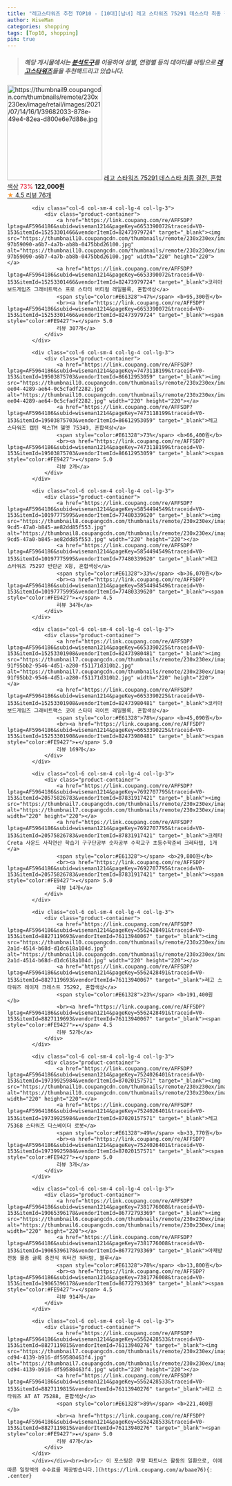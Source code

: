 ```yaml
---
title: "레고스타워즈 추천 TOP10 - [10대][남녀] 레고 스타워즈 75291 데스스타 최종 결전, 혼합색상"
author: WiseMan
categories: shopping
tags: [Top10, shopping]
pin: true
---
```


> ##### 해당 게시물에서는 [**분석도구**](https://itemscout.io/)를 이용하여 **성별**, **연령별** 등의 데이터를 바탕으로 [**레고스타워즈**](https://link.coupang.com/a/baae76)들을 추천해드리고 있습니다.
<div class="container"><div class="row">
            <div class="col-6 col-sm-4 col-lg-4 col-lg-3">
                <div class="product-container">
                    <a href="https://link.coupang.com/re/AFFSDP?lptag=AF5964186&subid=wiseman1214&pageKey=5854494502&traceid=V0-153&itemId=10197775665&vendorItemId=77480339303" target="_blank"><img src="https://thumbnail9.coupangcdn.com/thumbnails/remote/230x230ex/image/retail/images/2021/07/14/16/1/39682033-878e-49e4-82ea-d800e6e7d88e.jpg" alt="https://thumbnail9.coupangcdn.com/thumbnails/remote/230x230ex/image/retail/images/2021/07/14/16/1/39682033-878e-49e4-82ea-d800e6e7d88e.jpg" width="220" height="220"></a>
                    <a href="https://link.coupang.com/re/AFFSDP?lptag=AF5964186&subid=wiseman1214&pageKey=5854494502&traceid=V0-153&itemId=10197775665&vendorItemId=77480339303" target="_blank">레고 스타워즈 75291 데스스타 최종 결전, 혼합색상</a>
                    <span style="color:#E61328">73%</span> <b>122,000원</b>
                    <br><a href="https://link.coupang.com/re/AFFSDP?lptag=AF5964186&subid=wiseman1214&pageKey=5854494502&traceid=V0-153&itemId=10197775665&vendorItemId=77480339303" target="_blank"><span style="color:#FE9427">★</span> 4.5
                    리뷰 76개</a>
                </div>
            </div>
            
            <div class="col-6 col-sm-4 col-lg-4 col-lg-3">
                <div class="product-container">
                    <a href="https://link.coupang.com/re/AFFSDP?lptag=AF5964186&subid=wiseman1214&pageKey=6653390072&traceid=V0-153&itemId=15253301466&vendorItemId=82473979724" target="_blank"><img src="https://thumbnail10.coupangcdn.com/thumbnails/remote/230x230ex/image/retail/images/3558849649120142-97b59090-a6b7-4a7b-ab8b-0475bbd26100.jpg" alt="https://thumbnail10.coupangcdn.com/thumbnails/remote/230x230ex/image/retail/images/3558849649120142-97b59090-a6b7-4a7b-ab8b-0475bbd26100.jpg" width="220" height="220"></a>
                    <a href="https://link.coupang.com/re/AFFSDP?lptag=AF5964186&subid=wiseman1214&pageKey=6653390072&traceid=V0-153&itemId=15253301466&vendorItemId=82473979724" target="_blank">코리아보드게임즈 그래비트랙스 프로 스타터 버티컬 레일블록, 혼합색상</a>
                    <span style="color:#E61328">47%</span> <b>95,300원</b>
                    <br><a href="https://link.coupang.com/re/AFFSDP?lptag=AF5964186&subid=wiseman1214&pageKey=6653390072&traceid=V0-153&itemId=15253301466&vendorItemId=82473979724" target="_blank"><span style="color:#FE9427">★</span> 5.0
                    리뷰 307개</a>
                </div>
            </div>
            
            <div class="col-6 col-sm-4 col-lg-4 col-lg-3">
                <div class="product-container">
                    <a href="https://link.coupang.com/re/AFFSDP?lptag=AF5964186&subid=wiseman1214&pageKey=7473118199&traceid=V0-153&itemId=19503875703&vendorItemId=86612953059" target="_blank"><img src="https://thumbnail10.coupangcdn.com/thumbnails/remote/230x230ex/image/retail/images/2023/07/18/11/5/0aa46168-ee04-4289-ae64-0c5cfadf2282.jpg" alt="https://thumbnail10.coupangcdn.com/thumbnails/remote/230x230ex/image/retail/images/2023/07/18/11/5/0aa46168-ee04-4289-ae64-0c5cfadf2282.jpg" width="220" height="220"></a>
                    <a href="https://link.coupang.com/re/AFFSDP?lptag=AF5964186&subid=wiseman1214&pageKey=7473118199&traceid=V0-153&itemId=19503875703&vendorItemId=86612953059" target="_blank">레고 스타워즈 캡틴 렉스TM 헬멧 75349, 혼합색상</a>
                    <span style="color:#E61328">73%</span> <b>66,400원</b>
                    <br><a href="https://link.coupang.com/re/AFFSDP?lptag=AF5964186&subid=wiseman1214&pageKey=7473118199&traceid=V0-153&itemId=19503875703&vendorItemId=86612953059" target="_blank"><span style="color:#FE9427">★</span> 5.0
                    리뷰 2개</a>
                </div>
            </div>
            
            <div class="col-6 col-sm-4 col-lg-4 col-lg-3">
                <div class="product-container">
                    <a href="https://link.coupang.com/re/AFFSDP?lptag=AF5964186&subid=wiseman1214&pageKey=5854494549&traceid=V0-153&itemId=10197775995&vendorItemId=77480339620" target="_blank"><img src="https://thumbnail8.coupangcdn.com/thumbnails/remote/230x230ex/image/retail/images/2021/07/14/16/7/224397f9-9cd5-47a0-b845-ae82dd85f553.jpg" alt="https://thumbnail8.coupangcdn.com/thumbnails/remote/230x230ex/image/retail/images/2021/07/14/16/7/224397f9-9cd5-47a0-b845-ae82dd85f553.jpg" width="220" height="220"></a>
                    <a href="https://link.coupang.com/re/AFFSDP?lptag=AF5964186&subid=wiseman1214&pageKey=5854494549&traceid=V0-153&itemId=10197775995&vendorItemId=77480339620" target="_blank">레고 스타워즈 75297 반란군 X윙, 혼합색상</a>
                    <span style="color:#E61328">33%</span> <b>36,070원</b>
                    <br><a href="https://link.coupang.com/re/AFFSDP?lptag=AF5964186&subid=wiseman1214&pageKey=5854494549&traceid=V0-153&itemId=10197775995&vendorItemId=77480339620" target="_blank"><span style="color:#FE9427">★</span> 4.5
                    리뷰 34개</a>
                </div>
            </div>
            
            <div class="col-6 col-sm-4 col-lg-4 col-lg-3">
                <div class="product-container">
                    <a href="https://link.coupang.com/re/AFFSDP?lptag=AF5964186&subid=wiseman1214&pageKey=6653390225&traceid=V0-153&itemId=15253301908&vendorItemId=82473980481" target="_blank"><img src="https://thumbnail7.coupangcdn.com/thumbnails/remote/230x230ex/image/retail/images/3558649695018527-91f95bb2-9546-4d51-a280-f51171d310b2.jpg" alt="https://thumbnail7.coupangcdn.com/thumbnails/remote/230x230ex/image/retail/images/3558649695018527-91f95bb2-9546-4d51-a280-f51171d310b2.jpg" width="220" height="220"></a>
                    <a href="https://link.coupang.com/re/AFFSDP?lptag=AF5964186&subid=wiseman1214&pageKey=6653390225&traceid=V0-153&itemId=15253301908&vendorItemId=82473980481" target="_blank">코리아보드게임즈 그래비트랙스 코어 스타터 라이트 레일블록, 혼합색상</a>
                    <span style="color:#E61328">78%</span> <b>45,090원</b>
                    <br><a href="https://link.coupang.com/re/AFFSDP?lptag=AF5964186&subid=wiseman1214&pageKey=6653390225&traceid=V0-153&itemId=15253301908&vendorItemId=82473980481" target="_blank"><span style="color:#FE9427">★</span> 5.0
                    리뷰 169개</a>
                </div>
            </div>
            
            <div class="col-6 col-sm-4 col-lg-4 col-lg-3">
                <div class="product-container">
                    <a href="https://link.coupang.com/re/AFFSDP?lptag=AF5964186&subid=wiseman1214&pageKey=7692707795&traceid=V0-153&itemId=20575826783&vendorItemId=87831917421" target="_blank"><img src="https://thumbnail7.coupangcdn.com/thumbnails/remote/230x230ex/image/vendor_inventory/ca38/29df60a4cecd3b3aa3c80966b15ccfadf28cb44900ec9d76b1ef77ad1bb3.png" alt="https://thumbnail7.coupangcdn.com/thumbnails/remote/230x230ex/image/vendor_inventory/ca38/29df60a4cecd3b3aa3c80966b15ccfadf28cb44900ec9d76b1ef77ad1bb3.png" width="220" height="220"></a>
                    <a href="https://link.coupang.com/re/AFFSDP?lptag=AF5964186&subid=wiseman1214&pageKey=7692707795&traceid=V0-153&itemId=20575826783&vendorItemId=87831917421" target="_blank">크레타 Creta 사운드 사칙연산 학습기 구구단공부 숫자공부 수학교구 초등수학준비 크레타탭, 1개</a>
                    <span style="color:#E61328"></span> <b>29,800원</b>
                    <br><a href="https://link.coupang.com/re/AFFSDP?lptag=AF5964186&subid=wiseman1214&pageKey=7692707795&traceid=V0-153&itemId=20575826783&vendorItemId=87831917421" target="_blank"><span style="color:#FE9427">★</span> 5.0
                    리뷰 14개</a>
                </div>
            </div>
            
            <div class="col-6 col-sm-4 col-lg-4 col-lg-3">
                <div class="product-container">
                    <a href="https://link.coupang.com/re/AFFSDP?lptag=AF5964186&subid=wiseman1214&pageKey=5562428491&traceid=V0-153&itemId=8827119693&vendorItemId=76113940067" target="_blank"><img src="https://thumbnail10.coupangcdn.com/thumbnails/remote/230x230ex/image/retail/images/2021/05/19/2/7/cd23677e-2a1d-4514-b68d-d1dc618a104d.jpg" alt="https://thumbnail10.coupangcdn.com/thumbnails/remote/230x230ex/image/retail/images/2021/05/19/2/7/cd23677e-2a1d-4514-b68d-d1dc618a104d.jpg" width="220" height="220"></a>
                    <a href="https://link.coupang.com/re/AFFSDP?lptag=AF5964186&subid=wiseman1214&pageKey=5562428491&traceid=V0-153&itemId=8827119693&vendorItemId=76113940067" target="_blank">레고 스타워즈 레이저 크레스트 75292, 혼합색상</a>
                    <span style="color:#E61328">23%</span> <b>191,400원</b>
                    <br><a href="https://link.coupang.com/re/AFFSDP?lptag=AF5964186&subid=wiseman1214&pageKey=5562428491&traceid=V0-153&itemId=8827119693&vendorItemId=76113940067" target="_blank"><span style="color:#FE9427">★</span> 4.5
                    리뷰 52개</a>
                </div>
            </div>
            
            <div class="col-6 col-sm-4 col-lg-4 col-lg-3">
                <div class="product-container">
                    <a href="https://link.coupang.com/re/AFFSDP?lptag=AF5964186&subid=wiseman1214&pageKey=7524026401&traceid=V0-153&itemId=19739925984&vendorItemId=87020157571" target="_blank"><img src="https://thumbnail10.coupangcdn.com/thumbnails/remote/230x230ex/image/vendor_inventory/9624/e2c0807c0f06aabb167adfd517c46864ba5f505c2b5a53b064e2304f521f.jpg" alt="https://thumbnail10.coupangcdn.com/thumbnails/remote/230x230ex/image/vendor_inventory/9624/e2c0807c0f06aabb167adfd517c46864ba5f505c2b5a53b064e2304f521f.jpg" width="220" height="220"></a>
                    <a href="https://link.coupang.com/re/AFFSDP?lptag=AF5964186&subid=wiseman1214&pageKey=7524026401&traceid=V0-153&itemId=19739925984&vendorItemId=87020157571" target="_blank">레고 75368 스타워즈 다스베이더 로봇</a>
                    <span style="color:#E61328">49%</span> <b>33,770원</b>
                    <br><a href="https://link.coupang.com/re/AFFSDP?lptag=AF5964186&subid=wiseman1214&pageKey=7524026401&traceid=V0-153&itemId=19739925984&vendorItemId=87020157571" target="_blank"><span style="color:#FE9427">★</span> 5.0
                    리뷰 3개</a>
                </div>
            </div>
            
            <div class="col-6 col-sm-4 col-lg-4 col-lg-3">
                <div class="product-container">
                    <a href="https://link.coupang.com/re/AFFSDP?lptag=AF5964186&subid=wiseman1214&pageKey=7381776008&traceid=V0-153&itemId=19065396178&vendorItemId=86772793369" target="_blank"><img src="https://thumbnail6.coupangcdn.com/thumbnails/remote/230x230ex/image/vendor_inventory/70b3/cdcd282c8a3f7658dff585e4f83b283b8f89a49fc10726c4c3e11e1a20d3.jpg" alt="https://thumbnail6.coupangcdn.com/thumbnails/remote/230x230ex/image/vendor_inventory/70b3/cdcd282c8a3f7658dff585e4f83b283b8f89a49fc10726c4c3e11e1a20d3.jpg" width="220" height="220"></a>
                    <a href="https://link.coupang.com/re/AFFSDP?lptag=AF5964186&subid=wiseman1214&pageKey=7381776008&traceid=V0-153&itemId=19065396178&vendorItemId=86772793369" target="_blank">아재방 전동 물총 글록 충전식 워터건 워터밤, 블루</a>
                    <span style="color:#E61328">78%</span> <b>13,800원</b>
                    <br><a href="https://link.coupang.com/re/AFFSDP?lptag=AF5964186&subid=wiseman1214&pageKey=7381776008&traceid=V0-153&itemId=19065396178&vendorItemId=86772793369" target="_blank"><span style="color:#FE9427">★</span> 4.5
                    리뷰 914개</a>
                </div>
            </div>
            
            <div class="col-6 col-sm-4 col-lg-4 col-lg-3">
                <div class="product-container">
                    <a href="https://link.coupang.com/re/AFFSDP?lptag=AF5964186&subid=wiseman1214&pageKey=5562428533&traceid=V0-153&itemId=8827119815&vendorItemId=76113940276" target="_blank"><img src="https://thumbnail7.coupangcdn.com/thumbnails/remote/230x230ex/image/retail/images/2021/05/19/2/2/20fba476-cd94-4139-b916-df59580463f4.jpg" alt="https://thumbnail7.coupangcdn.com/thumbnails/remote/230x230ex/image/retail/images/2021/05/19/2/2/20fba476-cd94-4139-b916-df59580463f4.jpg" width="220" height="220"></a>
                    <a href="https://link.coupang.com/re/AFFSDP?lptag=AF5964186&subid=wiseman1214&pageKey=5562428533&traceid=V0-153&itemId=8827119815&vendorItemId=76113940276" target="_blank">레고 스타워즈 AT AT 75288, 혼합색상</a>
                    <span style="color:#E61328">89%</span> <b>221,400원</b>
                    <br><a href="https://link.coupang.com/re/AFFSDP?lptag=AF5964186&subid=wiseman1214&pageKey=5562428533&traceid=V0-153&itemId=8827119815&vendorItemId=76113940276" target="_blank"><span style="color:#FE9427">★</span> 5.0
                    리뷰 47개</a>
                </div>
            </div>
            </div></div><br><br>[👉 이 포스팅은 쿠팡 파트너스 활동의 일환으로, 이에 따른 일정액의 수수료를 제공받습니다.](https://link.coupang.com/a/baae76){: .center}